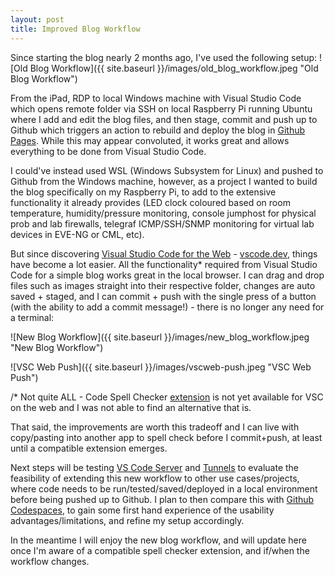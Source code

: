 ```yaml
---
layout: post
title: Improved Blog Workflow
---
```


Since starting the blog nearly 2 months ago, I've used the following setup:
![Old Blog Workflow]({{ site.baseurl }}/images/old_blog_workflow.jpeg "Old Blog Workflow")

From the iPad, RDP to local Windows machine with Visual Studio Code which opens remote folder via SSH on local Raspberry Pi running Ubuntu where I add and edit the blog files, and then stage, commit and push up to Github which triggers an action to rebuild and deploy the blog in [Github Pages](https://docs.github.com/en/pages/getting-started-with-github-pages/about-github-pages). While this may appear convoluted, it works great and allows everything to be done from Visual Studio Code.

I could've instead used WSL (Windows Subsystem for Linux) and pushed to Github from the Windows machine, however, as a project I wanted to build the blog specifically on my Raspberry Pi, to add to the extensive functionality it already provides (LED clock coloured based on room temperature, humidity/pressure monitoring, console jumphost for physical prob and lab firewalls, telegraf ICMP/SSH/SNMP monitoring for virtual lab devices in EVE-NG or CML, etc).

But since discovering [Visual Studio Code for the Web](https://code.visualstudio.com/docs/editor/vscode-web) - [vscode.dev](https://vscode.dev/), things have become a lot easier. All the functionality* required from Visual Studio Code for a simple blog works great in the local browser. I can drag and drop files such as images straight into their respective folder, changes are auto saved + staged, and I can commit + push with the single press of a button (with the ability to add a commit message!) - there is no longer any need for a terminal:

![New Blog Workflow]({{ site.baseurl }}/images/new_blog_workflow.jpeg "New Blog Workflow")

![VSC Web Push]({{ site.baseurl }}/images/vscweb-push.jpeg "VSC Web Push")

/* Not quite ALL - Code Spell Checker [extension](https://marketplace.visualstudio.com/items?itemName=streetsidesoftware.code-spell-checker) is not yet available for VSC on the web and I was not able to find an alternative that is. 
 
That said, the improvements are worth this tradeoff and I can live with copy/pasting into another app to spell check before I commit+push, at least until a compatible extension emerges.

Next steps will be testing [VS Code Server](https://code.visualstudio.com/docs/remote/vscode-server) and [Tunnels](https://code.visualstudio.com/docs/remote/tunnels) to evaluate the feasibility of extending this new workflow to other use cases/projects, where code needs to be run/tested/saved/deployed in a local environment before being pushed up to Github. I plan to then compare this with [Github Codespaces](https://github.com/features/codespaces), to gain some first hand experience of the usability advantages/limitations, and refine my setup accordingly.

In the meantime I will enjoy the new blog workflow, and will update here once I'm aware of a compatible spell checker extension, and if/when the workflow changes.